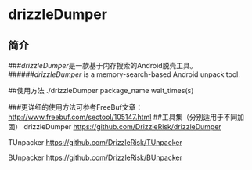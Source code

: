 # drizzleDumper
  
          
## 简介
###*drizzleDumper*是一款基于内存搜索的Android脱壳工具。
######*drizzleDumper* is a memory-search-based Android unpack tool.
  
  
  
##使用方法
	./drizzleDumper package_name wait_times(s)

###更详细的使用方法可参考FreeBuf文章：
	http://www.freebuf.com/sectool/105147.html
##工具集（分别适用于不同加固）
drizzleDumper <https://github.com/DrizzleRisk/drizzleDumper>

TUnpacker <https://github.com/DrizzleRisk/TUnpacker>

BUnpacker <https://github.com/DrizzleRisk/BUnpacker>
